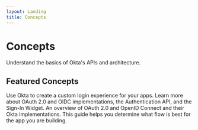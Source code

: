 ```yaml
---
layout: Landing
title: Concepts
---
```


# Concepts
Understand the basics of Okta's APIs and architecture.

## Featured Concepts

<Cards>
  <Card href="/docs/concepts/authentication/" :showHeaderIcon=true cardTitle="Authentication" :showFooter=false>Use Okta to create a custom login experience for your apps. Learn more about OAuth 2.0 and OIDC implementations, the Authentication API, and the Sign-In Widget.</Card>
  <Card href="/docs/concepts/auth-overview/" :showHeaderIcon=true cardTitle="OAuth 2.0 Overview" :showFooter=false>An overview of OAuth 2.0 and OpenID Connect and their Okta implementations. This guide helps you determine what flow is best for the app you are building.</Card>
</Cards>